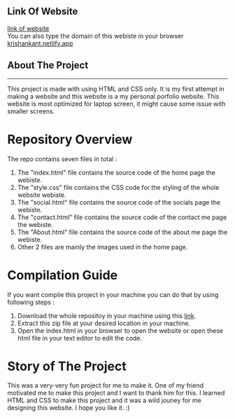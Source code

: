 ## Link Of Website
[link of website](https://krishankant.netlify.app/) <br/>
You can also type the domain of this webiste in your browser [krishankant.netlify.app](https://krishankant.netlify.app/)

## About The Project
***

This project is made with using HTML and CSS only. It is my first attempt in making a website and this website is a my personal porfolio website. 
This website is most optimized for laptop screen, it might cause some issue with smaller screens.

# Repository Overview
The repo contains seven files in total :
1. The "index.html" file contains the source code of the home page the webiste.
2. The "style.css" file contains the CSS code for the styling of the whole website webiste.
3. The "social.html" file contains the source code of the socials page the webiste.
4. The "contact.html" file contains the source code of the contact me page the webiste.
5. The "About.html" file contains the source code of the about me page the webiste.
6. Other 2 files are mainly the images used in the home page.

# Compilation Guide

If you want complie this project in your machine you can do that by using following steps :
1. Download the whole repositoy in your machine using this [link](https://github.com/Krishan-Kant-11/My-fist-website-using-HTML-and-CSS/archive/refs/heads/master.zip).
2. Extract this zip file at your desired location in your machine.
3. Open the index.html in your browser to open the website or open these html file in your text editor to edit the code.

# Story of The Project

This was a very-very fun project for me to make it. One of my friend motivated me to make this project and I want to thank him for this. I learned HTML and CSS to make this project
and it was a wild jouney for me designing this website. I hope you like it. :)
